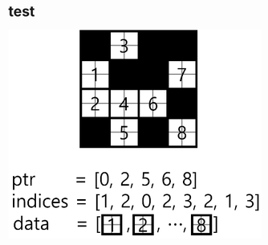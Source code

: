 # test

![Alt text](./tile_sparse_encoding.png "Title")


<p align="center">
  <img scr="./tile_sparse_encoding.png" width="100"/>
</p>
